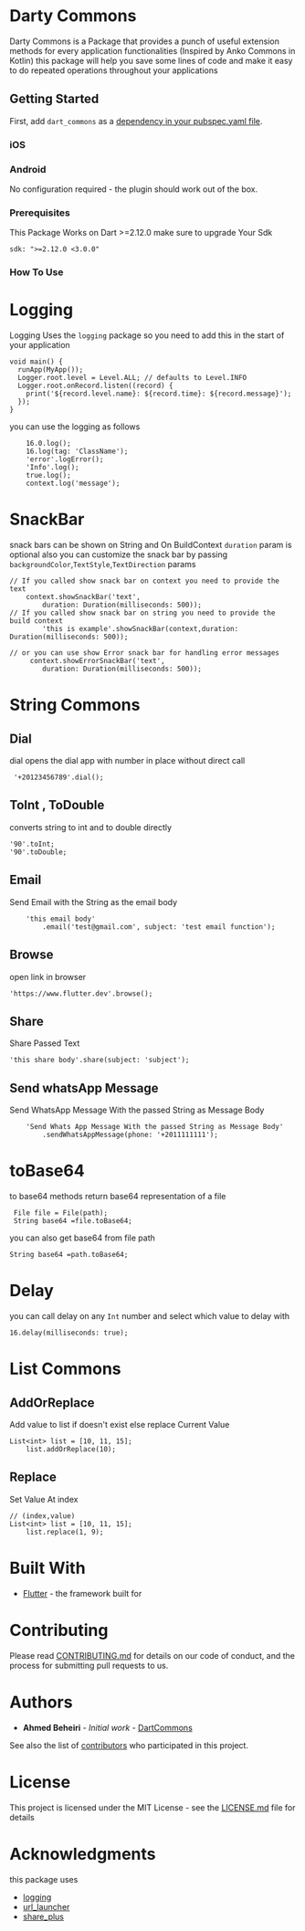 # Darty Commons

Darty Commons is a Package that provides a punch of useful extension methods for every application functionalities (Inspired by Anko Commons in Kotlin)
this package will help you save some lines of code and make it easy to do repeated operations throughout your applications

## Getting Started

First, add `dart_commons` as a [dependency in your pubspec.yaml file](https://flutter.io/platform-plugins/).
### iOS

### Android

No configuration required - the plugin should work out of the box.


### Prerequisites

This Package Works on Dart >=2.12.0 make sure to upgrade Your Sdk

```
sdk: ">=2.12.0 <3.0.0"
```

### How To Use

# Logging

Logging Uses the `logging` package so you need to add this in the start of your application

```
void main() {
  runApp(MyApp());
  Logger.root.level = Level.ALL; // defaults to Level.INFO
  Logger.root.onRecord.listen((record) {
    print('${record.level.name}: ${record.time}: ${record.message}');
  });
}
```
you can use the logging as follows

```
    16.0.log();
    16.log(tag: 'ClassName');
    'error'.logError();
    'Info'.log();
    true.log();
    context.log('message');
```

# SnackBar
snack bars can be shown on String and On BuildContext
 `duration` param is optional 
also you can customize the snack bar by passing `backgroundColor`,`TextStyle`,`TextDirection` params

```
// If you called show snack bar on context you need to provide the text  
    context.showSnackBar('text',
        duration: Duration(milliseconds: 500));
// If you called show snack bar on string you need to provide the build context  
        'this is example'.showSnackBar(context,duration: Duration(milliseconds: 500));
        
// or you can use show Error snack bar for handling error messages
     context.showErrorSnackBar('text',
        duration: Duration(milliseconds: 500));    
```

# String Commons

## Dial 
dial opens the dial app with number in place without direct call
```
 '+20123456789'.dial();
```


## ToInt , ToDouble

converts string to int and to double directly 
```
'90'.toInt;
'90'.toDouble;
```
## Email

Send Email with the String as the email body 
```
    'this email body'
        .email('test@gmail.com', subject: 'test email function');
```

## Browse
open link in browser
```
'https://www.flutter.dev'.browse();
```

## Share
Share Passed Text

```
'this share body'.share(subject: 'subject');
```

## Send whatsApp Message
Send WhatsApp Message With the passed String as Message Body

```
    'Send Whats App Message With the passed String as Message Body'
        .sendWhatsAppMessage(phone: '+2011111111');
```

# toBase64
to base64 methods return base64 representation of a file 

```
 File file = File(path);
 String base64 =file.toBase64;   
```

you can also get base64 from file path
```
String base64 =path.toBase64;
```

# Delay
you can call delay on any `Int` number and select which value to delay with

```
16.delay(milliseconds: true);
```
# List Commons

## AddOrReplace
Add value to list if doesn't exist else replace Current Value
```
List<int> list = [10, 11, 15];
    list.addOrReplace(10);
```
## Replace
Set Value At index
```
// (index,value)
List<int> list = [10, 11, 15];
    list.replace(1, 9);
```

# Built With

* [Flutter](https://www.flutter.dev/) - the framework built for

# Contributing

Please read [CONTRIBUTING.md](CONTRIBUTING.md) for details on our code of conduct, and the process for submitting pull requests to us.

# Authors

* **Ahmed Beheiri** - *Initial work* - [DartCommons](https://github.com/AhmedBeheiri/dart_commons)

See also the list of [contributors](https://github.com/AhmedBeheiri/dart_commons/graphs/contributors) who participated in this project.

# License

This project is licensed under the MIT License - see the [LICENSE.md](LICENSE) file for details

# Acknowledgments
 this package uses 
* [logging](https://pub.dev/packages/logging)
* [url_launcher](https://pub.dev/packages/url_launcher)
* [share_plus](https://pub.dev/packages/share_plus)

